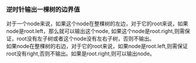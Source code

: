 ### 逆时针输出一棵树的边界值
对于一个node来说，如果这个node在整棵树的左边，对于它的root来说，如果node是root.left，那么就可以输出这个node, 如果这个node是root.right,则需保证，root没有左子树或者这个node没有左右子树，否则不输出。  
如果node在整棵树的右边，对于它的root来说，如果node是root.left,则需保证root没有right,否则不输出。如果是root.right,则可以输出node。